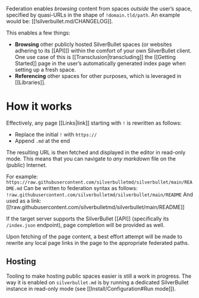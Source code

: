 Federation enables _browsing_ content from spaces _outside_ the user’s space, specified by quasi-URLs in the shape of `!domain.tld/path`. An example would be: [[!silverbullet.md/CHANGELOG]].

This enables a few things:

* **Browsing** other publicly hosted SilverBullet spaces (or websites adhering to its [[API]]) within the comfort of your own SilverBullet client. One use case of this is [[Transclusion|transcluding]] the [[Getting Started]] page in the user’s automatically generated index page when setting up a fresh space.
* **Referencing** other spaces for other purposes, which is leveraged in [[Libraries]].

# How it works
Effectively, any page [[Links|link]] starting with `!` is rewritten as follows:

* Replace the initial `!` with `https://`
* Append `.md` at the end

The resulting URL is then fetched and displayed in the editor in read-only mode. This means that you can navigate to _any markdown_ file on the (public) Internet.

For example: `https://raw.githubusercontent.com/silverbulletmd/silverbullet/main/README.md`
Can be written to federation syntax as follows: `!raw.githubusercontent.com/silverbulletmd/silverbullet/main/README`
And used as a link: [[!raw.githubusercontent.com/silverbulletmd/silverbullet/main/README]]

If the target server supports the SilverBullet [[API]] (specifically its `/index.json` endpoint), page completion will be provided as well.

Upon fetching of the page content, a best effort attempt will be made to rewrite any local page links in the page to the appropriate federated paths.

## Hosting
Tooling to make hosting public spaces easier is still a work in progress. The way it is enabled on `silverbullet.md` is by running a dedicated SilverBullet instance in read-only mode (see [[Install/Configuration#Run mode]]).